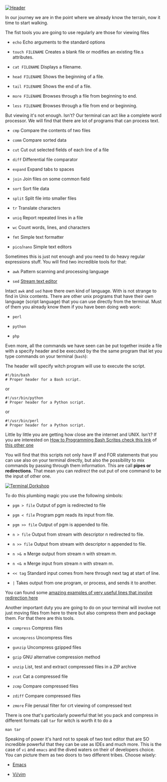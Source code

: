 [![Header](https://raw.github.com/patriciogonzalezvivo/Shell-Initiation/master/images/terminal08.jpg)](http://patriciogonzalezvivo.com/)

In our journey we are in the point where we already know the terrain, now it time to start walking.

The fist tools you are going to use regularly are those for viewing files

*	`echo`				Echo arguments to the standard options

*	`touch FILENAME`	Creates a blank file or modifies an existing file.s attributes.

*	`cat FILENAME` 		Displays a filename.

*	`head FILENAME`		Shows the beginning of a file.

*	`tail FILENAME`		Shows the end of a file.

*	`more FILENAME`		Browses through a file from beginning to end.

*	`less FILENAME`		Browses through a file from end or beginning.

But viewing it's not enough. Isn't? Our terminal can act like a complete word processor. We will find that there are lot of programs that can process text.

*	`cmp`	Compare the contents of two files

*	`comm`	Compare sorted data

*	`cut`	Cut out selected fields of each line of a file

*	`diff`	Differential file comparator

*	`expand`	Expand tabs to spaces

*	`join`	Join files on some common field

*	`sort`	Sort file data

*	`split`	Split file into smaller files

*	`tr`	Translate characters

*	`uniq`	Report repeated lines in a file

*	`wc`	Count words, lines, and characters

*	`fmt`	Simple text formatter

*	`pico`/`nano`	Simple text editors 


Sometimes this is just not enough and you need to do heavy regular expressions stuff. You will find two incredible tools for that:

*	`awk`	Pattern scanning and processing language

*	`sed`	[Stream text editor](http://www.grymoire.com/Unix/Sed.html)

Intact `awk` and `sed` have there own kind of language. With is not strange to find in Unix contents. There are other unix programs that have their own language (script language) that you can use directly from the terminal. Must of them you already know them if you have been doing web work:

*	`perl`	

*	`python`

*	`php`

Even more, all the commands we have seen can be put together inside a file with a specify header and be executed by the the same program that let you type commands on your terminal (`bash`):

The header will specify witch program will use to execute the script.

	
	#!/bin/bash
	# Proper header for a Bash script.
	
or

	#!/usr/bin/python
	# Proper header for a Python script.
	
or

	#!/usr/bin/perl
	# Proper header for a Python script.

Little by little you are getting how close are the internet and UNIX. Isn't?
If you are interested on [How to Programming Bash Scritps check this link](http://tldp.org/HOWTO/Bash-Prog-Intro-HOWTO.html) of [this other one](http://linuxconfig.org/Bash_scripting_Tutorial)

You will find that this scripts not only have IF and FOR statements that you can use also on your terminal directly, but also the possibility to mix commands by passing through them information. This are call **pipes or redirections**. That mean you can *redirect* the out put of one command to be the input of other one.

[![Terminal Dorkshop](https://raw.github.com/patriciogonzalezvivo/Shell-Initiation/master/images/terminal07.png)](http://patriciogonzalezvivo.com/)

To do this plumbing magic you use the following simbols: 

*	`pgm > file`	Output of pgm is redirected to file

*	`pgm < file`	Program pgm reads its input from file.

*	`pgm >> file`	Output of pgm is appended to file.

*	`n > file`	Output from stream with descriptor n redirected to file.

*	`n >> file`	Output from stream with descriptor n appended to file.

*	`n >& m`	Merge output from stream n with stream m.

*	`n <& m`	Merge input from stream n with stream m.

*	`<< tag`	Standard input comes from here through next tag at start of line.

*	`|`			Takes output from one program, or process, and sends it to another.

You can found some [amazing examples of very useful lines that involve redirection here](http://www.commandlinefu.com/commands/browse)

Another important duty you are going to do on your terminal will involve not just moving files from here to there but also compress them and package them. For that there are this tools.

*	`compress`	Compress files

*	`uncompress`	Uncompress files

*	`gunzip`	Uncompress gzipped files

*	`gzip`	GNU alternative compression method

*	`unzip`	List, test and extract compressed files in a ZIP archive

*	`zcat`	Cat a compressed file

*	`zcmp`	Compare compressed files

*	`zdiff`	Compare compressed files

*	`zmore`	File perusal filter for crt viewing of compressed text

There is one that's particularly powerful that let you pack and compress in different formats call `tar` for witch is worth it to do a

	man tar
	
Speaking of power it's hard not to speak of two text editor that are SO incredible powerful that they can be use as IDEs and much more. This is the case of `vi` and `emacs` and the dived waters on their of developers choice. You can picture them as two doors to two different tribes. Choose wisely:

*	[Emacs](https://github.com/patriciogonzalezvivo/Shell-Initiation/blob/master/chap06a.md)

*	[Vi/vim](https://github.com/patriciogonzalezvivo/Shell-Initiation/blob/master/chap06b.md)